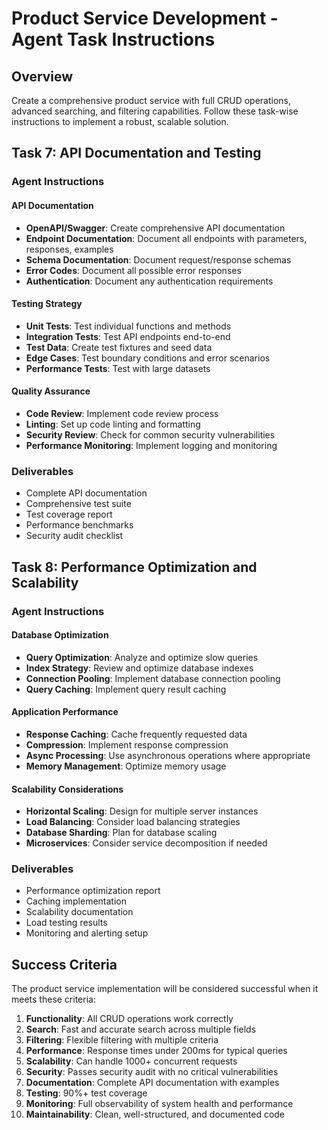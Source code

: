 # Product Service Development - Agent Task Instructions

## Overview

Create a comprehensive product service with full CRUD operations, advanced searching, and filtering capabilities. Follow these task-wise instructions to implement a robust, scalable solution.

<!-- ## Task 1: Project Setup and Architecture Planning

### Agent Instructions

- **Analyze Requirements**: Determine the technology stack based on requirements (Node.js/Express, Python/FastAPI, Java/Spring, etc.)
- **Database Selection**: Choose appropriate database (PostgreSQL for relational, MongoDB for document-based)
- **Architecture Pattern**: Implement layered architecture (Controller → Service → Repository/DAO → Database)
- **Project Structure**: Create organized folder structure with separation of concerns
- **Environment Setup**: Configure development environment with necessary tools and dependencies

### Deliverables

- Project folder structure
- Package.json/requirements.txt with dependencies
- Environment configuration files
- Database connection setup
- Basic server configuration

## Task 2: Data Model Design

### Agent Instructions

- **Define Product Schema**: Create comprehensive product data model including:
  - id (primary key)
  - name (string, required)
  - description (text)
  - price (decimal/float)
  - category_id (foreign key)
  - sku (unique string)
  - stock_quantity (integer)
  - status (enum: active, inactive, discontinued)
  - tags (array/JSON)
  - created_at (timestamp)
  - updated_at (timestamp)
  - metadata (JSON for extensible attributes)

- **Category Model** (if needed):
  - id, name, description, parent_category_id

- **Database Schema**: Create migration scripts or database schema
- **Indexing Strategy**: Plan indexes for search and filter fields
- **Validation Rules**: Define data validation constraints

### Deliverables

- Database migration files
- Model/Entity classes
- Validation schemas
- Database indexes setup

## Task 3: CRUD Operations Implementation

### Agent Instructions

#### CREATE Operation

- **Endpoint**: POST /api/products
- **Validation**: Implement input validation (required fields, data types, business rules)
- **Duplicate Check**: Ensure SKU uniqueness
- **Error Handling**: Return appropriate HTTP status codes and error messages
- **Response Format**: Return created product with generated ID and timestamps

#### READ Operations

- **Single Product**: GET /api/products/:id
- **All Products**: GET /api/products (with pagination)
- **Error Handling**: Handle not found cases (404)
- **Data Transformation**: Format response data consistently

#### UPDATE Operation

- **Endpoint**: PUT /api/products/:id (full update) and PATCH /api/products/:id (partial update)
- **Validation**: Validate input data and business rules
- **Optimistic Locking**: Implement version control if needed
- **Audit Trail**: Track update timestamps
- **Response**: Return updated product data

#### DELETE Operation

- **Endpoint**: DELETE /api/products/:id
- **Soft Delete Option**: Consider implementing soft delete (status = 'deleted')
- **Cascade Rules**: Handle related data appropriately
- **Confirmation**: Return success status

### Deliverables

- Controller methods for all CRUD operations
- Service layer business logic
- Repository/DAO layer for database operations
- Input validation middleware
- Error handling middleware
- Unit tests for each operation -->

<!-- ## Task 4: Search Functionality Implementation

### Agent Instructions

#### Basic Search

- **Endpoint**: GET /api/products/search?q={query}
- **Search Fields**: Implement search across name, description, SKU, tags
- **Search Types**:
  - Exact match
  - Partial match (LIKE/contains)
  - Full-text search (if supported by database)
  - Case-insensitive search

#### Advanced Search

- **Multi-field Search**: Allow searching specific fields
- **Search Operators**: Implement AND, OR logic
- **Fuzzy Search**: Consider implementing approximate string matching
- **Search Ranking**: Order results by relevance

#### Search Performance

- **Database Indexes**: Ensure proper indexing on searchable fields
- **Query Optimization**: Optimize database queries
- **Caching**: Implement search result caching for popular queries

### Deliverables

- Search controller and service methods
- Database queries optimized for search
- Search result ranking algorithm
- Search performance tests
- API documentation for search endpoints

## Task 5: Filtering System Implementation

### Agent Instructions

#### Filter Categories

- **Price Range**: min_price, max_price parameters
- **Category Filter**: category_id or category_name
- **Status Filter**: status (active, inactive, discontinued)
- **Stock Filter**: in_stock (boolean), min_stock, max_stock
- **Date Range**: created_after, created_before, updated_after, updated_before
- **Tag Filter**: tags (array or comma-separated)
- **Custom Attributes**: Support filtering by metadata fields

#### Filter Implementation

- **Query Parameters**: GET /api/products?category_id=1&min_price=10&max_price=100
- **Multiple Values**: Support multiple values for same filter (category_id=1,2,3)
- **Filter Combination**: Implement AND logic between different filters
- **Dynamic Query Building**: Build database queries dynamically based on provided filters
- **Validation**: Validate filter parameters

#### Advanced Filtering

- **Range Filters**: Support range operations (between, greater than, less than)
- **Array Filters**: Handle array fields (tags contains, tags in)
- **Null Filters**: Support filtering for null/empty values
- **Negation**: Support NOT operations

### Deliverables

- Filter parsing and validation logic
- Dynamic query builder
- Filter combination logic
- Comprehensive filter tests
- Filter documentation

## Task 6: Pagination and Sorting

### Agent Instructions

#### Pagination

- **Parameters**: page (default: 1), limit/per_page (default: 20, max: 100)
- **Response Format**: Include total_count, total_pages, current_page, has_next, has_previous
- **Offset Calculation**: Implement proper offset calculation
- **Performance**: Optimize for large datasets

#### Sorting

- **Parameters**: sort_by (field name), sort_order (asc/desc)
- **Multi-field Sorting**: Support multiple sort criteria
- **Default Sorting**: Implement sensible default sorting (e.g., by created_at desc)
- **Sortable Fields**: Restrict sorting to indexed/appropriate fields

#### Combined Implementation

- **URL Format**: GET /api/products?page=2&limit=10&sort_by=price&sort_order=asc
- **Integration**: Combine with search and filtering
- **Performance**: Ensure efficient database queries

### Deliverables

- Pagination helper functions
- Sorting logic implementation
- Combined query builder for search, filter, sort, and paginate
- Response formatter for paginated results -->

## Task 7: API Documentation and Testing

### Agent Instructions

#### API Documentation

- **OpenAPI/Swagger**: Create comprehensive API documentation
- **Endpoint Documentation**: Document all endpoints with parameters, responses, examples
- **Schema Documentation**: Document request/response schemas
- **Error Codes**: Document all possible error responses
- **Authentication**: Document any authentication requirements

#### Testing Strategy

- **Unit Tests**: Test individual functions and methods
- **Integration Tests**: Test API endpoints end-to-end
- **Test Data**: Create test fixtures and seed data
- **Edge Cases**: Test boundary conditions and error scenarios
- **Performance Tests**: Test with large datasets

#### Quality Assurance

- **Code Review**: Implement code review process
- **Linting**: Set up code linting and formatting
- **Security Review**: Check for common security vulnerabilities
- **Performance Monitoring**: Implement logging and monitoring

### Deliverables

- Complete API documentation
- Comprehensive test suite
- Test coverage report
- Performance benchmarks
- Security audit checklist

## Task 8: Performance Optimization and Scalability

### Agent Instructions

#### Database Optimization

- **Query Optimization**: Analyze and optimize slow queries
- **Index Strategy**: Review and optimize database indexes
- **Connection Pooling**: Implement database connection pooling
- **Query Caching**: Implement query result caching

#### Application Performance

- **Response Caching**: Cache frequently requested data
- **Compression**: Implement response compression
- **Async Processing**: Use asynchronous operations where appropriate
- **Memory Management**: Optimize memory usage

#### Scalability Considerations

- **Horizontal Scaling**: Design for multiple server instances
- **Load Balancing**: Consider load balancing strategies
- **Database Sharding**: Plan for database scaling
- **Microservices**: Consider service decomposition if needed

### Deliverables

- Performance optimization report
- Caching implementation
- Scalability documentation
- Load testing results
- Monitoring and alerting setup

<!-- ## Task 9: Security and Validation

### Agent Instructions

#### Input Validation

- **Schema Validation**: Implement strict input validation
- **SQL Injection Prevention**: Use parameterized queries
- **XSS Prevention**: Sanitize output data
- **CSRF Protection**: Implement CSRF tokens if needed

#### Authentication and Authorization

- **API Keys**: Implement API key authentication
- **JWT Tokens**: Consider JWT for stateless authentication
- **Role-Based Access**: Implement user roles and permissions
- **Rate Limiting**: Implement API rate limiting

#### Security Best Practices

- **HTTPS**: Ensure all communications use HTTPS
- **Security Headers**: Implement security headers
- **Audit Logging**: Log all data modifications
- **Data Privacy**: Implement data privacy controls

### Deliverables

- Security implementation
- Authentication system
- Authorization middleware
- Security testing results
- Audit logging system -->

<!-- ## Task 10: Deployment and Monitoring

### Agent Instructions

#### Deployment Strategy

- **Environment Setup**: Configure production environment
- **Database Migration**: Plan database deployment strategy
- **Configuration Management**: Manage environment-specific configurations
- **Backup Strategy**: Implement database backup procedures

#### Monitoring and Logging

- **Application Logging**: Implement comprehensive logging
- **Error Tracking**: Set up error monitoring
- **Performance Monitoring**: Monitor API performance
- **Health Checks**: Implement health check endpoints

#### Maintenance

- **Documentation**: Create deployment and maintenance documentation
- **Troubleshooting**: Create troubleshooting guides
- **Update Procedures**: Document update and rollback procedures

### Deliverables

- Deployment scripts
- Monitoring dashboard
- Logging configuration
- Maintenance documentation
- Backup and recovery procedures -->

## Success Criteria

The product service implementation will be considered successful when it meets these criteria:

1. **Functionality**: All CRUD operations work correctly
2. **Search**: Fast and accurate search across multiple fields
3. **Filtering**: Flexible filtering with multiple criteria
4. **Performance**: Response times under 200ms for typical queries
5. **Scalability**: Can handle 1000+ concurrent requests
6. **Security**: Passes security audit with no critical vulnerabilities
7. **Documentation**: Complete API documentation with examples
8. **Testing**: 90%+ test coverage
9. **Monitoring**: Full observability of system health and performance
10. **Maintainability**: Clean, well-structured, and documented code

<!-- ## Implementation Order

Follow this sequence for optimal development flow:

1. Project Setup → Data Model → Basic CRUD
2. Search Implementation → Filtering System
3. Pagination/Sorting → Performance Optimization
4. Security Implementation → Testing
5. Documentation → Deployment → Monitoring

Each task should be completed and tested before moving to the next phase. -->
